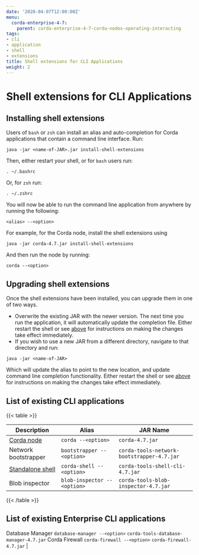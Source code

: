 ```yaml
---
date: '2020-04-07T12:00:00Z'
menu:
  corda-enterprise-4-7:
    parent: corda-enterprise-4-7-corda-nodes-operating-interacting
tags:
- cli
- application
- shell
- extensions
title: Shell extensions for CLI Applications
weight: 2
---
```



# Shell extensions for CLI Applications



## Installing shell extensions

Users of `bash` or `zsh` can install an alias and auto-completion for Corda applications that contain a command line interface. Run:

```shell
java -jar <name-of-JAR>.jar install-shell-extensions
```

Then, either restart your shell, or for `bash` users run:

```shell
. ~/.bashrc
```

Or, for `zsh` run:

```shell
. ~/.zshrc
```

You will now be able to run the command line application from anywhere by running the following:

```shell
<alias> --<option>
```

For example, for the Corda node, install the shell extensions using

```shell
java -jar corda-4.7.jar install-shell-extensions
```

And then run the node by running:

```shell
corda --<option>
```


## Upgrading shell extensions

Once the shell extensions have been installed, you can upgrade them in one of two ways.


* Overwrite the existing JAR with the newer version. The next time you run the application, it will automatically update
the completion file. Either restart the shell or see [above](#installing-shell-extensions) for instructions
on making the changes take effect immediately.
* If you wish to use a new JAR from a different directory, navigate to that directory and run:

```shell
java -jar <name-of-JAR>
```

Which will update the alias to point to the new location, and update command line completion functionality. Either
restart the shell or see [above](#installing-shell-extensions) for instructions on making the changes take effect immediately.


## List of existing CLI applications


{{< table >}}

|Description|Alias|JAR Name|
|---------------------------------------------------------|------------------------------|----------------------------------------------------------|
|[Corda node](../deploy/running-a-node.html#starting-an-individual-corda-node)|`corda --<option>`|`corda-4.7.jar`|
|Network bootstrapper|`bootstrapper --<option>`|`corda-tools-network-bootstrapper-4.7.jar`|
|[Standalone shell](shell.html#standalone-shell)|`corda-shell --<option>`|`corda-tools-shell-cli-4.7.jar`|
|Blob inspector|`blob-inspector --<option>`|`corda-tools-blob-inspector-4.7.jar`|

{{< /table >}}


## List of existing Enterprise CLI applications

Database Manager                `database-manager --<option>`  `corda-tools-database-manager-4.7.jar`
Corda Firewall          `corda-firewall --<option>`    `corda-firewall-4.7.jar`                                 |

